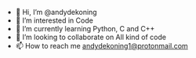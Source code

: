 - 👋 Hi, I’m @andydekoning
- 👀 I’m interested in Code
- 🌱 I’m currently learning Python, C and C++
- 💞️ I’m looking to collaborate on All kind of code
- 📫 How to reach me andydekoning1@protonmail.com

<!---
andydekoning/andydekoning is a ✨ special ✨ repository because its `README.md` (this file) appears on your GitHub profile.
You can click the Preview link to take a look at your changes.
--->
